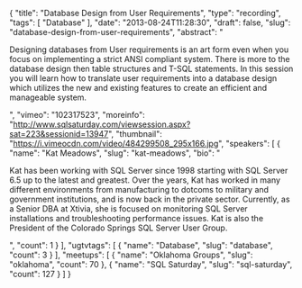 {
  "title": "Database Design from User Requirements",
  "type": "recording",
  "tags": [
    "Database"
  ],
  "date": "2013-08-24T11:28:30",
  "draft": false,
  "slug": "database-design-from-user-requirements",
  "abstract": "<p>Designing databases from User requirements is an art form even when you focus on implementing a strict ANSI compliant system. There is more to the database design then table structures and T-SQL statements. In this session you will learn how to translate user requirements into a database design which utilizes the new and existing features to create an efficient and manageable system. </p>",
  "vimeo": "102317523",
  "moreinfo": "http://www.sqlsaturday.com/viewsession.aspx?sat=223&sessionid=13947",
  "thumbnail": "https://i.vimeocdn.com/video/484299508_295x166.jpg",
  "speakers": [
    {
      "name": "Kat Meadows",
      "slug": "kat-meadows",
      "bio": "<p>Kat has been working with SQL Server since 1998 starting with SQL Server 6.5 up to the latest and greatest. Over the years, Kat has worked in many different environments from manufacturing to dotcoms to military and government institutions, and is now back in the private sector. Currently, as a Senior DBA at Xtivia, she is focused on monitoring SQL Server installations and troubleshooting performance issues. Kat is also the President of the Colorado Springs SQL Server User Group.  </p>",
      "count": 1
    }
  ],
  "ugtvtags": [
    {
      "name": "Database",
      "slug": "database",
      "count": 3
    }
  ],
  "meetups": [
    {
      "name": "Oklahoma Groups",
      "slug": "oklahoma",
      "count": 70
    },
    {
      "name": "SQL Saturday",
      "slug": "sql-saturday",
      "count": 127
    }
  ]
}